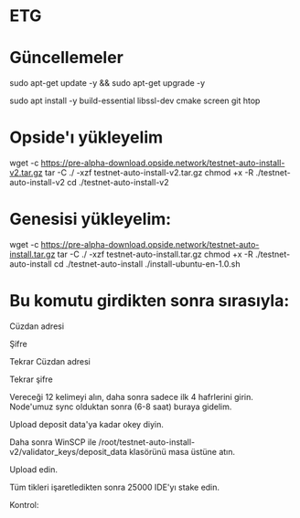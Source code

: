 # ETG
# Güncellemeler
sudo apt-get update -y && sudo apt-get upgrade -y

sudo apt install -y build-essential libssl-dev cmake screen git htop

# Opside'ı yükleyelim
wget -c https://pre-alpha-download.opside.network/testnet-auto-install-v2.tar.gz 
tar -C ./ -xzf testnet-auto-install-v2.tar.gz
chmod +x -R ./testnet-auto-install-v2
cd ./testnet-auto-install-v2

# Genesisi yükleyelim:
wget -c https://pre-alpha-download.opside.network/testnet-auto-install.tar.gz 
tar -C ./ -xzf testnet-auto-install.tar.gz
chmod +x -R ./testnet-auto-install
cd ./testnet-auto-install
./install-ubuntu-en-1.0.sh
# Bu komutu girdikten sonra sırasıyla:
Cüzdan adresi

Şifre

Tekrar Cüzdan adresi

Tekrar şifre

Vereceği 12 kelimeyi alın, daha sonra sadece ilk 4 hafrlerini girin.
Node'umuz sync olduktan sonra (6-8 saat) buraya gidelim.

Upload deposit data'ya kadar okey diyin.

Daha sonra WinSCP ile /root/testnet-auto-install-v2/validator_keys/deposit_data klasörünü masa üstüne atın.

Upload edin.

Tüm tikleri işaretledikten sonra 25000 IDE'yı stake edin.

Kontrol:

